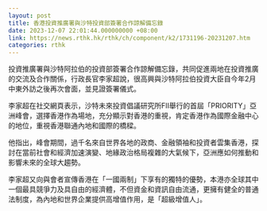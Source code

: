 ```yaml
---
layout: post
title: 香港投資推廣署與沙特投資部簽署合作諒解備忘錄
date: 2023-12-07 22:01:44.000000000 +08:00
link: https://news.rthk.hk/rthk/ch/component/k2/1731196-20231207.htm
categories: rthk
---
```


投資推廣署與沙特阿拉伯的投資部簽署合作諒解備忘錄，共同促進兩地在投資推廣的交流及合作關係，行政長官李家超說，很高興與沙特阿拉伯投資大臣自今年2月中東外訪之後再次會面，並見證簽署儀式。

李家超在社交網頁表示，沙特未來投資倡議研究所FII舉行的首屆「PRIORITY」亞洲峰會，選擇香港作為場地，充分顯示對香港的重視，肯定香港作為國際金融中心的地位，重視香港聯通內地和國際的橋樑。

他指出，峰會期間，過千名來自世界各地的政商、金融領袖和投資者雲集香港，探討在當前社會和經濟加速演變、地緣政治格局複雜的大氣候下，亞洲應如何推動和影響未來的全球大趨勢。

李家超又向與會者宣傳香港在「一國兩制」下享有的獨特的優勢，本港亦全球其中一個最具競爭力及具自由的經濟體，不但資金和資訊自由流通，更擁有健全的普通法制度，為內地和世界企業提供高增值作用，是「超級增值人」。
